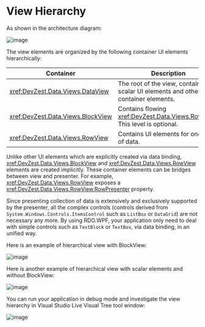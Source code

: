 # View Hierarchy

As shown in the architecture diagram:

![image](/images/rdo_wpf_view_hierarchy.jpg)

The view elements are organized by the following container UI elements hierarchically:

| Container | Description |
|-----------|-------------|
| <xref:DevZest.Data.Views.DataView> | The root of the view, contains scalar UI elements and other container elements. |
| <xref:DevZest.Data.Views.BlockView> | Contains flowing <xref:DevZest.Data.Views.RowView>. This level is optional. |
| <xref:DevZest.Data.Views.RowView> | Contains UI elements for one row of data. |

Unlike other UI elements which are explicitly created via data binding, <xref:DevZest.Data.Views.BlockView> and <xref:DevZest.Data.Views.RowView> elements are created implicitly. These container elements can be bridges between view and presenter. For example, <xref:DevZest.Data.Views.RowView> exposes a <xref:DevZest.Data.Views.RowView.RowPresenter> property.

Since presenting collection of data is extensively and exclusively supported by the presenter, all the complex controls (controls derived from `System.Windows.Controls.ItemsControl` such as `ListBox` or `DataGrid`) are not necessary any more. By using RDO.WPF, your application only need to deal with simple controls such as `TextBlock` or `TextBox`, via data binding, in an unified way.

Here is an example of hierarchical view with BlockView:

![image](/images/samples_file_explorer_hierarchical_view.jpg)

Here is another example of hierarchical view with scalar elements and without BlockView:

![image](/images/samples_file_explorer_hierarchical_view2.jpg)

You can run your application in debug mode and investigate the view hierarchy in Visual Studio Live Visual Tree tool window:

![image](/images/vs_live_visual_tree.jpg)

